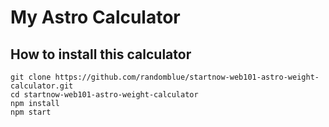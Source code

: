 # My Astro Calculator

## How to install this calculator

```
git clone https://github.com/randomblue/startnow-web101-astro-weight-calculator.git
cd startnow-web101-astro-weight-calculator
npm install
npm start
```